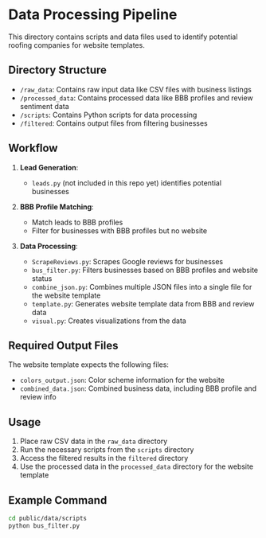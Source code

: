 # Data Processing Pipeline

This directory contains scripts and data files used to identify potential roofing companies for website templates.

## Directory Structure

- `/raw_data`: Contains raw input data like CSV files with business listings
- `/processed_data`: Contains processed data like BBB profiles and review sentiment data
- `/scripts`: Contains Python scripts for data processing
- `/filtered`: Contains output files from filtering businesses

## Workflow

1. **Lead Generation**: 
   - `leads.py` (not included in this repo yet) identifies potential businesses

2. **BBB Profile Matching**:
   - Match leads to BBB profiles
   - Filter for businesses with BBB profiles but no website

3. **Data Processing**:
   - `ScrapeReviews.py`: Scrapes Google reviews for businesses
   - `bus_filter.py`: Filters businesses based on BBB profiles and website status
   - `combine_json.py`: Combines multiple JSON files into a single file for the website template
   - `template.py`: Generates website template data from BBB and review data
   - `visual.py`: Creates visualizations from the data

## Required Output Files

The website template expects the following files:
- `colors_output.json`: Color scheme information for the website
- `combined_data.json`: Combined business data, including BBB profile and review info

## Usage

1. Place raw CSV data in the `raw_data` directory
2. Run the necessary scripts from the `scripts` directory
3. Access the filtered results in the `filtered` directory
4. Use the processed data in the `processed_data` directory for the website template

## Example Command

```bash
cd public/data/scripts
python bus_filter.py
``` 